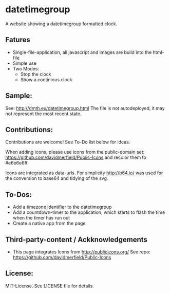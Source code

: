 # datetimegroup
 A website showing a datetimegroup formatted clock.
 
## Fatures
 * Single-file-application, all javascript and images are build into the html-file
 * Simple use
 * Two Modes:
   * Stop the clock
   * Show a continious clock

## Sample:
See: http://dmth.eu/datetimegroup.html
The file is not autodeployed, it may not represent the most recent state.

## Contributions:
Contributions are welcome! See To-Do list below for ideas.

When adding icons, please use icons from the public-domain set: https://github.com/davidmerfield/Public-Icons and recolor them to #e6e6e6ff.

Icons are integrated as data-urls. For simplicity http://b64.io/ was used for the conversion to base64 and tidying of the svg.

## To-Dos:
 * Add a timezone identifier to the datetimegroup
 * Add a countdown-timer to the application, which starts to flash the time when the timer has run out
 * Create a native app from the page.

## Third-party-content / Ackknowledgements
 * This page integrates Icons from http://publicicons.org/
   See repo: https://github.com/davidmerfield/Public-Icons

## License:
MIT-License. See LICENSE file for details.
